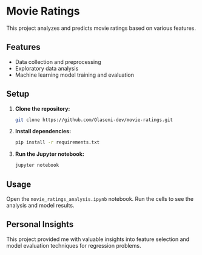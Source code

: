 # Movie Ratings

This project analyzes and predicts movie ratings based on various features.

## Features
- Data collection and preprocessing
- Exploratory data analysis
- Machine learning model training and evaluation

## Setup
1. **Clone the repository:**

    ```bash
    git clone https://github.com/Olaseni-dev/movie-ratings.git
    ```

2. **Install dependencies:**

    ```bash
    pip install -r requirements.txt
    ```

3. **Run the Jupyter notebook:**

    ```bash
    jupyter notebook
    ```

## Usage

Open the `movie_ratings_analysis.ipynb` notebook.
Run the cells to see the analysis and model results.

## Personal Insights

This project provided me with valuable insights into feature selection and model evaluation techniques for regression problems.
